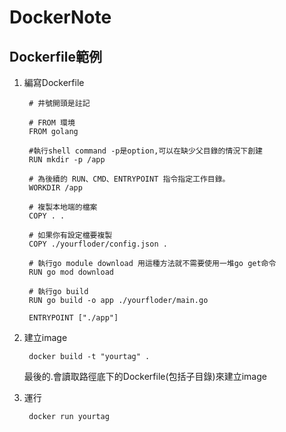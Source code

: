 # DockerNote

## Dockerfile範例

1. 編寫Dockerfile

        # 井號開頭是註記

        # FROM 環境
        FROM golang

        #執行shell command -p是option,可以在缺少父目錄的情況下創建
        RUN mkdir -p /app

        # 為後續的 RUN、CMD、ENTRYPOINT 指令指定工作目錄。
        WORKDIR /app

        # 複製本地端的檔案
        COPY . .

        # 如果你有設定檔要複製
        COPY ./yourfloder/config.json .

        # 執行go module download 用這種方法就不需要使用一堆go get命令
        RUN go mod download

        # 執行go build
        RUN go build -o app ./yourfloder/main.go

        ENTRYPOINT ["./app"]

2. 建立image

        docker build -t "yourtag" .

    最後的.會讀取路徑底下的Dockerfile(包括子目錄)來建立image

3. 運行

        docker run yourtag